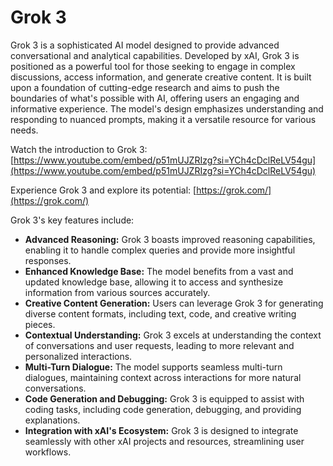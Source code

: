 # Grok 3

Grok 3 is a sophisticated AI model designed to provide advanced conversational and analytical capabilities. Developed by xAI, Grok 3 is positioned as a powerful tool for those seeking to engage in complex discussions, access information, and generate creative content. It is built upon a foundation of cutting-edge research and aims to push the boundaries of what's possible with AI, offering users an engaging and informative experience. The model's design emphasizes understanding and responding to nuanced prompts, making it a versatile resource for various needs.

Watch the introduction to Grok 3: [https://www.youtube.com/embed/p51mUJZRIzg?si=YCh4cDclReLV54gu](https://www.youtube.com/embed/p51mUJZRIzg?si=YCh4cDclReLV54gu)

Experience Grok 3 and explore its potential: [https://grok.com/](https://grok.com/)

Grok 3's key features include:

*   **Advanced Reasoning:** Grok 3 boasts improved reasoning capabilities, enabling it to handle complex queries and provide more insightful responses.
*   **Enhanced Knowledge Base:** The model benefits from a vast and updated knowledge base, allowing it to access and synthesize information from various sources accurately.
*   **Creative Content Generation:** Users can leverage Grok 3 for generating diverse content formats, including text, code, and creative writing pieces.
*   **Contextual Understanding:** Grok 3 excels at understanding the context of conversations and user requests, leading to more relevant and personalized interactions.
*   **Multi-Turn Dialogue:** The model supports seamless multi-turn dialogues, maintaining context across interactions for more natural conversations.
*   **Code Generation and Debugging:** Grok 3 is equipped to assist with coding tasks, including code generation, debugging, and providing explanations.
*   **Integration with xAI's Ecosystem:** Grok 3 is designed to integrate seamlessly with other xAI projects and resources, streamlining user workflows.
